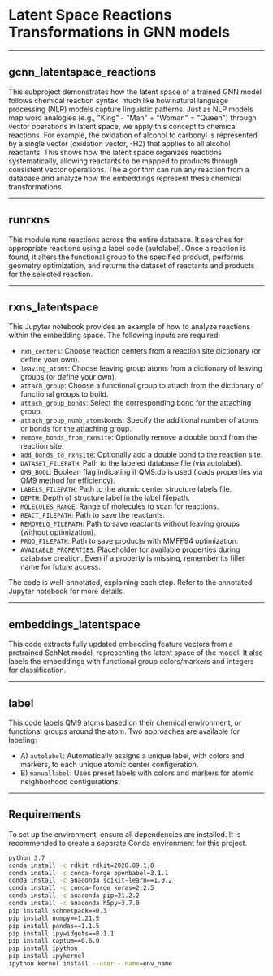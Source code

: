 # Latent Space Reactions Transformations in GNN models
---

## gcnn_latentspace_reactions
This subproject demonstrates how the latent space of a trained GNN model 
follows chemical reaction syntax, much like how natural language processing 
(NLP) models capture linguistic patterns. Just as NLP models map word 
analogies (e.g., "King" - "Man" + "Woman" = "Queen") through vector operations 
in latent space, we apply this concept to chemical reactions. For example, 
the oxidation of alcohol to carbonyl is represented by a single vector 
(oxidation vector, -H2) that applies to all alcohol reactants. This shows 
how the latent space organizes reactions systematically, allowing reactants 
to be mapped to products through consistent vector operations. The algorithm 
can run any reaction from a database and analyze how the embeddings represent 
these chemical transformations.

---

## runrxns
This module runs reactions across the entire database. It searches for 
appropriate reactions using a label code (autolabel). Once a reaction is 
found, it alters the functional group to the specified product, performs 
geometry optimization, and returns the dataset of reactants and products 
for the selected reaction.

---

## rxns_latentspace
This Jupyter notebook provides an example of how to analyze reactions 
within the embedding space. The following inputs are required:

- `rxn_centers`: Choose reaction centers from a reaction site dictionary 
  (or define your own).
- `leaving_atoms`: Choose leaving group atoms from a dictionary of leaving 
  groups (or define your own).
- `attach_group`: Choose a functional group to attach from the dictionary 
  of functional groups to build.
- `attach_group_bonds`: Select the corresponding bond for the attaching group.
- `attach_group_numb_atomsbonds`: Specify the additional number of atoms or 
  bonds for the attaching group.
- `remove_bonds_from_rxnsite`: Optionally remove a double bond from the 
  reaction site.
- `add_bonds_to_rxnsite`: Optionally add a double bond to the reaction site.
- `DATASET_FILEPATH`: Path to the labeled database file (via autolabel).
- `QM9_BOOL`: Boolean flag indicating if QM9.db is used (loads properties 
  via QM9 method for efficiency).
- `LABELS_FILEPATH`: Path to the atomic center structure labels file.
- `DEPTH`: Depth of structure label in the label filepath.
- `MOLECULES_RANGE`: Range of molecules to scan for reactions.
- `REACT_FILEPATH`: Path to save the reactants.
- `REMOVELG_FILEPATH`: Path to save reactants without leaving groups 
  (without optimization).
- `PROD_FILEPATH`: Path to save products with MMFF94 optimization.
- `AVAILABLE_PROPERTIES`: Placeholder for available properties during 
  database creation. Even if a property is missing, remember its filler name 
  for future access.

The code is well-annotated, explaining each step. Refer to the annotated 
Jupyter notebook for more details.

---

## embeddings_latentspace
This code extracts fully updated embedding feature vectors from a 
pretrained SchNet model, representing the latent space of the model. It 
also labels the embeddings with functional group colors/markers and 
integers for classification.

---

## label
This code labels QM9 atoms based on their chemical environment, or 
functional groups around the atom. Two approaches are available for 
labeling:

- A) `autolabel`: Automatically assigns a unique label, with colors and 
  markers, to each unique atomic center configuration.
- B) `manuallabel`: Uses preset labels with colors and markers for atomic 
  neighborhood configurations.

---

## Requirements

To set up the environment, ensure all dependencies are installed. It is 
recommended to create a separate Conda environment for this project.

```bash
python 3.7
conda install -c rdkit rdkit=2020.09.1.0
conda install -c conda-forge openbabel=3.1.1
conda install -c anaconda scikit-learn==1.0.2
conda install -c conda-forge keras=2.2.5
conda install -c anaconda pip=21.2.2
conda install -c anaconda h5py=3.7.0
pip install schnetpack==0.3
pip install numpy==1.21.5
pip install pandas==1.1.5
pip install ipywidgets==8.1.1
pip install captum==0.6.0
pip install ipython
pip install ipykernel
ipython kernel install --user --name=env_name
